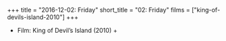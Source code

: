 +++
title = "2016-12-02: Friday"
short_title = "02: Friday"
films = ["king-of-devils-island-2010"]
+++


* Film: King of Devil’s Island (2010) +
